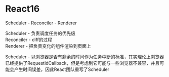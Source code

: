 #  React16
Scheduler - Reconciler - Renderer  

Scheduler - 负责调度任务的优先级  
Reconciler - diff的过程  
Renderer -  把负责变化的组件渲染到页面上  

Scheduler - 以浏览器是否有剩余的时间作为任务中断的标准，其实理论上浏览器已经提供了RequestIdCallback，但是考虑到它可能与一些浏览器不兼容，并且可能会产生时间误差，因此React团队重写了Scheduler